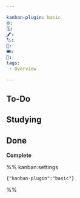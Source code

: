 ```yaml
---

kanban-plugin: basic
🌐: 
🗓️: 
🖋️: 
🏷️: 
🎫: 
🎟️: 
🔖: 
tags:
 - Overview

---
```


## To-Do


## Studying


## Done

**Complete**




%% kanban:settings
```
{"kanban-plugin":"basic"}
```
%%